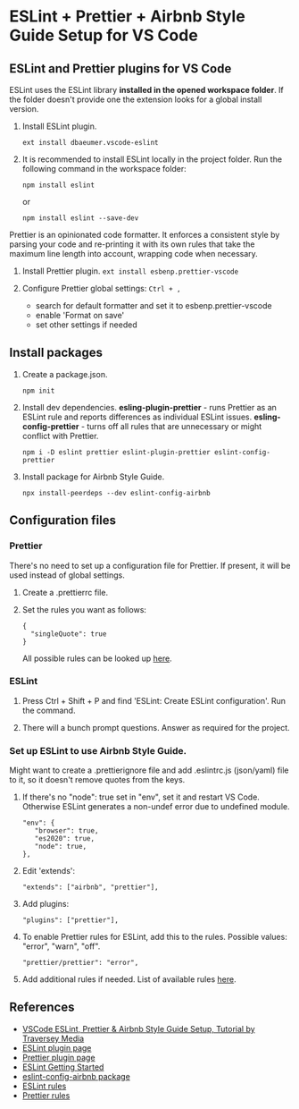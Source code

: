 # ESLint + Prettier + Airbnb Style Guide Setup for VS Code

## ESLint and Prettier plugins for VS Code

ESLint uses the ESLint library **installed in the opened workspace folder**. If the folder doesn't provide one the extension looks for a global install version.

1. Install ESLint plugin.

   `ext install dbaeumer.vscode-eslint`

2. It is recommended to install ESLint locally in the project folder. Run the following command in the workspace folder:

   `npm install eslint`

   or

   `npm install eslint --save-dev`

Prettier is an opinionated code formatter. It enforces a consistent style by parsing your code and re-printing it with its own rules that take the maximum line length into account, wrapping code when necessary.

1.  Install Prettier plugin.
    `ext install esbenp.prettier-vscode`

2.  Configure Prettier global settings:
    `Ctrl + ,`

    - search for default formatter and set it to esbenp.prettier-vscode
    - enable 'Format on save'
    - set other settings if needed

## Install packages

1. Create a package.json.

   `npm init`

2. Install dev dependencies. **esling-plugin-prettier** - runs Prettier as an ESLint rule and reports differences as individual ESLint issues. **esling-config-prettier** - turns off all rules that are unnecessary or might conflict with Prettier.

   `npm i -D eslint prettier eslint-plugin-prettier eslint-config-prettier`

3. Install package for Airbnb Style Guide.

   `npx install-peerdeps --dev eslint-config-airbnb`

## Configuration files

### Prettier

There's no need to set up a configuration file for Prettier. If present, it will be used instead of global settings.

1. Create a .prettierrc file.

2. Set the rules you want as follows:

   ```
   {
     "singleQuote": true
   }
   ```

   All possible rules can be looked up [here](https://prettier.io/docs/en/options.html).

### ESLint

1. Press Ctrl + Shift + P and find 'ESLint: Create ESLint configuration'. Run the command.

2. There will a bunch prompt questions. Answer as required for the project.

### Set up ESLint to use Airbnb Style Guide.

Might want to create a .prettierignore file and add .eslintrc.js (json/yaml) file to it, so it doesn't remove quotes from the keys.

1. If there's no "node": true set in "env", set it and restart VS Code. Otherwise ESLint generates a non-undef error due to undefined module.

   ```
   "env": {
      "browser": true,
      "es2020": true,
      "node": true,
   },
   ```

2. Edit 'extends':

   `"extends": ["airbnb", "prettier"],`

3. Add plugins:

   `"plugins": ["prettier"],`

4. To enable Prettier rules for ESLint, add this to the rules. Possible values: "error", "warn", "off".

   `"prettier/prettier": "error",`

5. Add additional rules if needed. List of available rules [here](https://eslint.org/docs/rules/).

## References

- [VSCode ESLint, Prettier & Airbnb Style Guide Setup, Tutorial by Traversey Media](https://www.youtube.com/watch?v=SydnKbGc7W8)
- [ESLint plugin page](https://marketplace.visualstudio.com/items?itemName=dbaeumer.vscode-eslint)
- [Prettier plugin page](https://marketplace.visualstudio.com/items?itemName=esbenp.prettier-vscode)
- [ESLint Getting Started](https://eslint.org/docs/user-guide/getting-started)
- [eslint-config-airbnb package](https://www.npmjs.com/package/eslint-config-airbnb)
- [ESLint rules](https://eslint.org/docs/rules/)
- [Prettier rules](https://prettier.io/docs/en/options.html)
